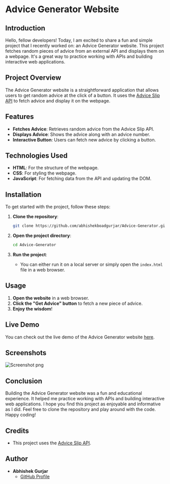 # Advice Generator Website


## Introduction

Hello, fellow developers! Today, I am excited to share a fun and simple project that I recently worked on: an Advice Generator website. This project fetches random pieces of advice from an external API and displays them on a webpage. It's a great way to practice working with APIs and building interactive web applications.

## Project Overview

The Advice Generator website is a straightforward application that allows users to get random advice at the click of a button. It uses the [Advice Slip API](https://api.adviceslip.com/advice) to fetch advice and display it on the webpage.

## Features

- **Fetches Advice**: Retrieves random advice from the Advice Slip API.
- **Displays Advice**: Shows the advice along with an advice number.
- **Interactive Button**: Users can fetch new advice by clicking a button.

## Technologies Used

- **HTML**: For the structure of the webpage.
- **CSS**: For styling the webpage.
- **JavaScript**: For fetching data from the API and updating the DOM.


## Installation

To get started with the project, follow these steps:

1. **Clone the repository**:
    ```bash
    git clone https://github.com/abhishekboadgurjar/Advice-Generator.git
    ```

2. **Open the project directory**:
    ```bash
    cd Advice-Generator
    ```

3. **Run the project**:
    - You can either run it on a local server or simply open the `index.html` file in a web browser.

## Usage

1. **Open the website** in a web browser.
2. **Click the "Get Advice" button** to fetch a new piece of advice.
3. **Enjoy the wisdom**!


## Live Demo

You can check out the live demo of the Advice Generator website [here](https://abhishekboadgurjar.github.io/Advice-Generator/).

## Screenshots
![Screenshot png](https://github.com/user-attachments/assets/0aed22ad-aaab-4fa6-8385-452ae147337a)
## Conclusion

Building the Advice Generator website was a fun and educational experience. It helped me practice working with APIs and building interactive web applications. I hope you find this project as enjoyable and informative as I did. Feel free to clone the repository and play around with the code. Happy coding!

## Credits

- This project uses the [Advice Slip API](https://api.adviceslip.com/).

## Author

- **Abhishek Gurjar**
  - [GitHub Profile](https://github.com/abhishekboadgurjar)



